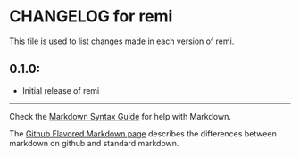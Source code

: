 # CHANGELOG for remi

This file is used to list changes made in each version of remi.

## 0.1.0:

* Initial release of remi

- - -
Check the [Markdown Syntax Guide](http://daringfireball.net/projects/markdown/syntax) for help with Markdown.

The [Github Flavored Markdown page](http://github.github.com/github-flavored-markdown/) describes the differences between markdown on github and standard markdown.
